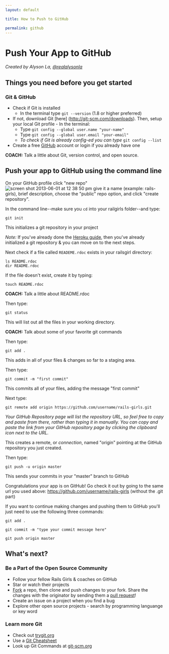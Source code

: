 ```yaml
---
layout: default

title: How to Push to GitHub

permalink: github
---
```


# Push Your App to GitHub

*Created by Alyson La, [@realalysonla](https://www.twitter.com/realalysonla)*

## Things you need before you get started

### Git & GitHub

* Check if Git is installed
  * In the terminal type `git --version` (1.8 or higher preferred)
* If not, download Git [here] (http://git-scm.com/downloads).
  Then, setup your local Git profile - In the terminal:
  * Type `git config --global user.name "your-name"`
  * Type `git config --global user.email "your-email"`
  * _To check if Git is already config-ed you can type_ `git config --list`
* Create a free [GitHub](https://github.com) account or login if you already have one

**COACH:** Talk a little about Git, version control, and open source.

## Push your app to GitHub using the command line

On your GitHub profile click "new repo" ![screen shot 2013-06-01 at 12 38 50 pm](https://f.cloud.github.com/assets/2623954/595307/eb70c6cc-caf2-11e2-9d2d-60deb31ac049.png) give it a name (example: rails-girls), brief description, choose the "public" repo option, and click "create repository".

In the command line--make sure you `cd` into your railgirls folder--and type:

`git init`

This initializes a git repository in your project

*Note:* If you've already done the [Heroku guide](/heroku), then you've already initialized a git repository & you can move on to the next steps.

Next check if a file called `READEME.rdoc` exists in your railsgirl directory:

<div class="os-specific">
  <div class="nix">
    <code>ls README.rdoc</code>
  </div>
  <div class="win">
    <code>dir README.rdoc</code>
  </div>
</div>

If the file doesn't exist, create it by typing:

`touch README.rdoc`

**COACH:** Talk a little about README.rdoc

Then type:

`git status`

This will list out all the files in your working directory.

**COACH:** Talk about some of your favorite git commands

Then type:

`git add .`

This adds in all of your files & changes so far to a staging area.

Then type:

`git commit -m "first commit"`

This commits all of your files, adding the message "first commit"

Next type:

`git remote add origin https://github.com/username/rails-girls.git`

_Your GitHub Repository page will list the repository URL, so feel free to copy and paste from there, rather than typing it in manually. You can copy and paste the link from your GitHub repository page by clicking the clipboard icon next to the URL._

This creates a remote, or _connection_, named "origin" pointing at the GitHub repository you just created.

Then type:

`git push -u origin master`

This sends your commits in your "master" branch to GitHub

Congratulations your app is on GitHub! Go check it out by going to the same url you used above: https://github.com/username/rails-girls (without the .git part)

If you want to continue making changes and pushing them to GitHub you'll just need to use the following three commands:

`git add .`

`git commit -m "type your commit message here"`

`git push origin master`

## What's next?

### Be a Part of the Open Source Community

 * Follow your fellow Rails Girls & coaches on GitHub
 * Star or watch their projects
 * [Fork](https://help.github.com/articles/fork-a-repo) a repo, then clone and push changes to your fork. Share the changes with the originator by sending them a [pull request](https://help.github.com/articles/using-pull-requests)!
 * Create an issue on a project when you find a bug
 * Explore other open source projects - search by programming languange or key word

### Learn more Git

 * Check out [trygit.org](http://try.github.io/)
 * Use a [Git Cheatsheet](https://na1.salesforce.com/help/doc/en/salesforce_git_developer_cheatsheet.pdf)
 * Look up Git Commands at [git-scm.org](http://git-scm.com/)
